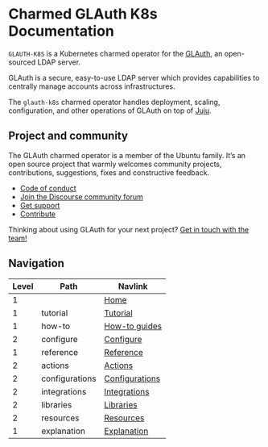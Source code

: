# Charmed GLAuth K8s Documentation

`GLAUTH-K8S` is a Kubernetes charmed operator for
the [GLAuth](https://github.com/glauth/glauth), an open-sourced LDAP server.

GLAuth is a secure, easy-to-use LDAP server which provides capabilities to
centrally manage accounts across infrastructures.

The `glauth-k8s` charmed operator handles deployment, scaling, configuration,
and other operations of GLAuth on top of [Juju](https://juju.is/).

## Project and community

The GLAuth charmed operator is a member of the Ubuntu family. It’s an open
source project that warmly welcomes community projects, contributions,
suggestions, fixes and constructive feedback.

- [Code of conduct](https://ubuntu.com/community/code-of-conduct)
- [Join the Discourse community forum](https://discourse.charmhub.io/tag/identity)
- [Get support](https://github.com/canonical/glauth-k8s-operator/issues)
- [Contribute](https://github.com/canonical/glauth-k8s-operator/blob/main/CONTRIBUTING.md)

Thinking about using GLAuth for your next
project? [Get in touch with the team!](https://matrix.to/#/!nRbdoDYxdQndEfzlJi:ubuntu.com?via=ubuntu.com&via=matrix.org&via=mozilla.org)

## Navigation

| Level | Path           | Navlink                                                     |
|-------|----------------|-------------------------------------------------------------|
| 1     |                | [Home](/t/13946)                                            |
| 1     | tutorial       | [Tutorial](/t/13947)                                        |
| 1     | how-to         | [How-to guides](/t/<discourse-ID>)                          |
| 2     | configure      | [Configure](/t/<discourse-ID>)                              |
| 1     | reference      | [Reference](/t/<discourse-ID>)                              |
| 2     | actions        | [Actions](https://charmhub.io/glauth-k8s/actions)           |
| 2     | configurations | [Configurations](https://charmhub.io/glauth-k8s/configure)  |
| 2     | integrations   | [Integrations](https://charmhub.io/glauth-k8s/integrations) |
| 2     | libraries      | [Libraries](https://charmhub.io/glauth-k8s/libraries)       |
| 2     | resources      | [Resources](https://charmhub.io/glauth-k8s/resources)       |
| 1     | explanation    | [Explanation](/t/<discourse-ID>)                            |
